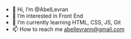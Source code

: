 - 👋 Hi, I’m @AbelLevran
- 👀 I’m interested in Front End
- 🌱 I’m currently learning HTML, CSS, JS, Git
- 📫 How to reach me abellevrann@gmail.com

<!---
AbelLevran/AbelLevran is a ✨ special ✨ repository because its `README.md` (this file) appears on your GitHub profile.
You can click the Preview link to take a look at your changes.
--->
